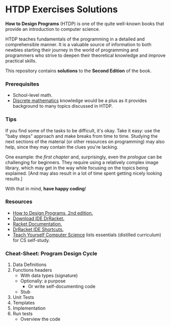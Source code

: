 HTDP Exercises Solutions
===

**How to Design Programs** (HTDP) is one of the quite well-known books that provide an introduction to computer science.

HTDP teaches fundamentals of the programming in a detailed and comprehensible manner. It is a valuable source of information to both newbies starting their journey in the world of programming and programmers who strive to deepen their theoretical knowledge and improve practical skills.

This repository contains **solutions** to the **Second Edition** of the book.

### Prerequisites
- School-level math.
- [Discrete mathematics](https://www.amazon.com/Discrete-Mathematics-Applications-Susanna-Epp-dp-1337694193/dp/1337694193/) knowledge would be a plus as it provides background to many topics discussed in HTDP.

### Tips

If you find some of the tasks to be difficult, it's okay. Take it easy: use the "baby steps" approach and make breaks from time to time. Studying the next sections of the material (or other resources on programming) may also help, since they may contain the clues you're lacking.

One example: the *first chapter* and, surprisingly, even the *prologue* can be challenging for beginners. They require using a relatively complex image library, which may get in the way while focusing on the topics being explained. [And may also result in a lot of time spent getting nicely looking results.]

With that in mind, **have happy coding**!

### Resources
- [How to Design Programs, 2nd edition.](https://htdp.org/2019-02-24/)
- [Download IDE DrRacket.](https://download.racket-lang.org)
- [Racket Documentation.](https://docs.racket-lang.org)
- [DrRacket IDE Shortcuts.](https://docs.racket-lang.org/drracket/Keyboard_Shortcuts.html)
- [Teach Yourself Computer Science](https://teachyourselfcs.com) lists essentials (distilled curriculum) for CS self-study.

### Cheat-Sheet: Program Design Cycle

1. Data Definitions
2. Functions headers
   - With data types (signature)
   - Optionally: a purpose
     - Or write self-documenting code
   - Stub
3. Unit Tests
4. Templates
5. Implementation
6. Run tests
   - Overview the code
